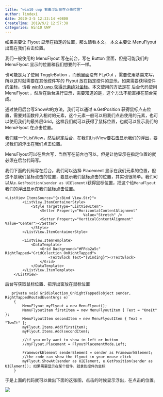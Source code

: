 ```yaml
---
title: "win10 uwp 右击浮出窗在点击位置"
author: lindexi
date: 2020-3-5 12:33:14 +0800
CreateTime: 2019/9/2 12:57:38
categories: Win10 UWP
---
```


如果需要让 Flyout 显示在指定的位置，那么请看本文。
本文主要让 MenuFlyout 出现在我们右击位置。

<!--more-->


<!-- CreateTime:2019/9/2 12:57:38 -->


<div id="toc"></div>

我们一般使用的 MenuFlyout 写在前台，写在 Button 里面，但是可能我们的 MenuFlyout 显示的位置和我们想要的不一样。

也可能是为了使用  ToggleButton ，而他里面没有 FLyOut ，需要使用基类来写，所以这时就需要在其他控件写的 Flyout 放在指定控件的显示。如果需要获得控件的坐标，请看 [win10 uwp 获得元素绝对坐标](http://lindexi.oschina.io/lindexi//post/win10-uwp-%E8%8E%B7%E5%BE%97%E5%85%83%E7%B4%A0%E7%BB%9D%E5%AF%B9%E5%9D%90%E6%A0%87/)。本文使用的方法是在 后台代码使用 MenuFlyout ，然后在后台进行显示，需要知道的是，这个方法不能直接在前台完成。

通过使用后台写ShowAt的方法，我们可以通过 e.GetPosition 获得鼠标点击位置，需要对函数传入相对的元素，这个元素一般可以用我们点击使用的元素，也可以使用我们的最外层Grid，这样我们就可以获得了鼠标位置，也就可以显示我们的 MenuFlyout 在点击位置。

我们建一个ListView，然后绑定后台，在我们ListView要右击显示我们的浮出，要求我们的浮出在我们点击位置。

MenuFlyout可以在后台写，当然写在前台也可以，但是让他显示在指定位置的就必须在后台代码写。

我们下面的代码写在后台，我们可以选择 Placement  显示在我们元素的位置，但这不是我们鼠标点击的位置，要显示我们鼠标点击的位置，其实也很简单。我们可以从`e.GetPosition(sender as UIElement)`获得鼠标位置，把这个给`MenuFlyout`我们的浮出显示在我们鼠标点击位置。

    <ListView ItemsSource="{x:Bind View.Str}">
            <ListView.ItemContainerStyle>
                <Style TargetType="ListViewItem">
                    <Setter Property="HorizontalContentAlignment"
                                        Value="Stretch" />
                    <Setter Property="VerticalContentAlignment" Value="Center"></Setter>
                </Style>
            </ListView.ItemContainerStyle>
            
            <ListView.ItemTemplate>
                <DataTemplate>
                    <Grid Background="#FFda2a5c" RightTapped="GridColection_OnRightTapped">
                        <TextBlock Text="{Binding}"></TextBlock>
                    </Grid>
                </DataTemplate>
            </ListView.ItemTemplate>
        </ListView>

后台写获取鼠标位置、把浮出窗放在鼠标位置

       private void GridColection_OnRightTapped(object sender, RightTappedRoutedEventArgs e)
        {
            MenuFlyout myFlyout = new MenuFlyout();
            MenuFlyoutItem firstItem = new MenuFlyoutItem { Text = "OneIt" };
            MenuFlyoutItem secondItem = new MenuFlyoutItem { Text = "TwoIt" };
            myFlyout.Items.Add(firstItem);
            myFlyout.Items.Add(secondItem);

            //if you only want to show in left or buttom 
            //myFlyout.Placement = FlyoutPlacementMode.Left;
            
            FrameworkElement senderElement = sender as FrameworkElement;
            //the code can show the flyout in your mouse click 
            myFlyout.ShowAt(sender as UIElement, e.GetPosition(sender as UIElement)); 如果需要显示在某个控件，就拿到控件的坐标
        }
 
 于是上面的代码就可以做出下面的这张图，点击的时候显示浮出，在点击的位置。

![](https://ooo.0o0.ooo/2016/10/01/57ef223c62d80.gif)




